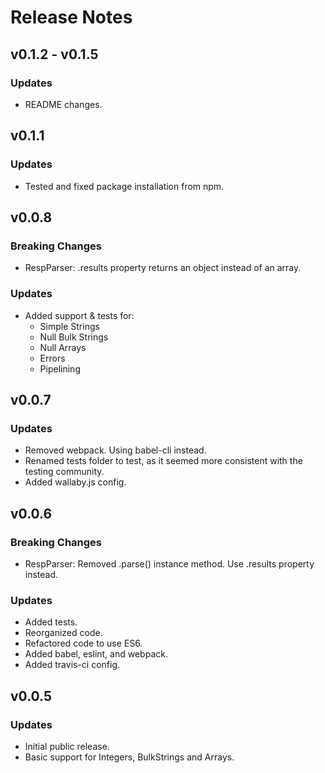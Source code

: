 # Release Notes

## v0.1.2 - v0.1.5

### Updates
- README changes.

## v0.1.1

### Updates
- Tested and fixed package installation from npm.

## v0.0.8

### Breaking Changes
- RespParser: .results property returns an object instead of an array.

### Updates
- Added support & tests for:
  - Simple Strings
  - Null Bulk Strings
  - Null Arrays
  - Errors
  - Pipelining

## v0.0.7

### Updates
- Removed webpack. Using babel-cli instead.
- Renamed tests folder to test, as it seemed more consistent with the testing community.
- Added wallaby.js config.

## v0.0.6

### Breaking Changes
- RespParser: Removed .parse() instance method. Use .results property instead.

### Updates
- Added tests.
- Reorganized code.
- Refactored code to use ES6.
- Added babel, eslint, and webpack.
- Added travis-ci config.

## v0.0.5

### Updates
- Initial public release.
- Basic support for Integers, BulkStrings and Arrays.